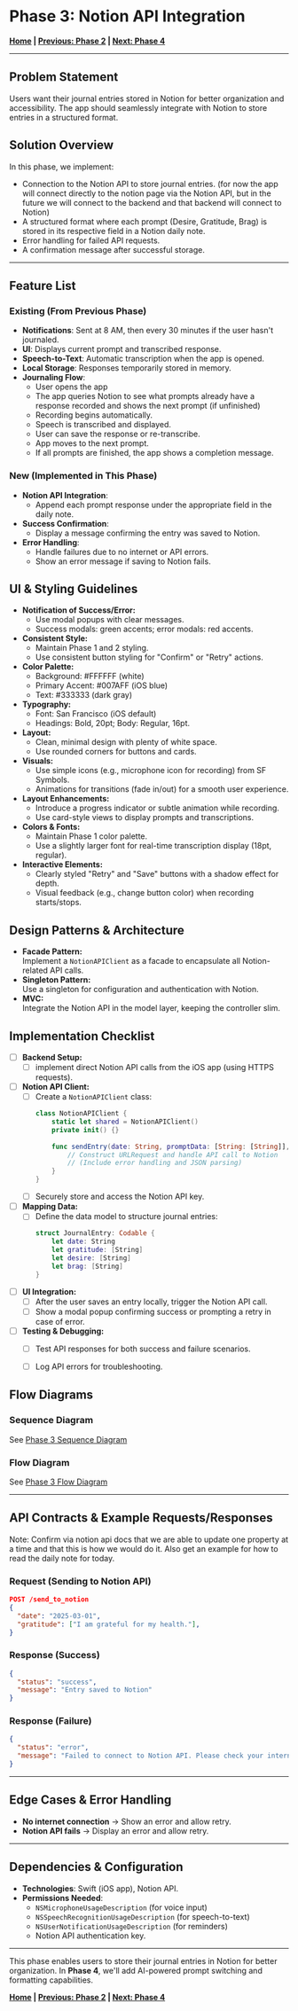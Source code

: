 # Phase 3: Notion API Integration

**[Home](../README.md) | [Previous: Phase 2](./phase_2.md) | [Next: Phase 4](./phase_4.md)**

---

## Problem Statement
Users want their journal entries stored in Notion for better organization and accessibility. The app should seamlessly integrate with Notion to store entries in a structured format.

## Solution Overview
In this phase, we implement:
- Connection to the Notion API to store journal entries. (for now the app will connect directly to the notion page via the Notion API, but in the future we will connect to the backend and that backend will connect to Notion)
- A structured format where each prompt (Desire, Gratitude, Brag) is stored in its respective field in a Notion daily note.
- Error handling for failed API requests.
- A confirmation message after successful storage.

---

## Feature List
### **Existing (From Previous Phase)**
- **Notifications**: Sent at 8 AM, then every 30 minutes if the user hasn't journaled.
- **UI**: Displays current prompt and transcribed response.
- **Speech-to-Text**: Automatic transcription when the app is opened.
- **Local Storage**: Responses temporarily stored in memory.
- **Journaling Flow**:
  - User opens the app
  - The app queries Notion to see what prompts already have a response recorded and shows the next prompt (if unfinished)
  - Recording begins automatically.
  - Speech is transcribed and displayed.
  - User can save the response or re-transcribe.
  - App moves to the next prompt.
  - If all prompts are finished, the app shows a completion message.

### **New (Implemented in This Phase)**
- **Notion API Integration**:
  - Append each prompt response under the appropriate field in the daily note.
- **Success Confirmation**:
  - Display a message confirming the entry was saved to Notion.
- **Error Handling**:
  - Handle failures due to no internet or API errors.
  - Show an error message if saving to Notion fails.

## UI & Styling Guidelines
- **Notification of Success/Error:**  
  - Use modal popups with clear messages.
  - Success modals: green accents; error modals: red accents.
- **Consistent Style:**  
  - Maintain Phase 1 and 2 styling.  
  - Use consistent button styling for "Confirm" or "Retry" actions.
- **Color Palette:**  
  - Background: #FFFFFF (white)  
  - Primary Accent: #007AFF (iOS blue)  
  - Text: #333333 (dark gray)  
- **Typography:**  
  - Font: San Francisco (iOS default)  
  - Headings: Bold, 20pt; Body: Regular, 16pt.
- **Layout:**  
  - Clean, minimal design with plenty of white space.
  - Use rounded corners for buttons and cards.
- **Visuals:**  
  - Use simple icons (e.g., microphone icon for recording) from SF Symbols.
  - Animations for transitions (fade in/out) for a smooth user experience.
- **Layout Enhancements:**  
  - Introduce a progress indicator or subtle animation while recording.
  - Use card-style views to display prompts and transcriptions.
- **Colors & Fonts:**  
  - Maintain Phase 1 color palette.
  - Use a slightly larger font for real-time transcription display (18pt, regular).
- **Interactive Elements:**  
  - Clearly styled "Retry" and "Save" buttons with a shadow effect for depth.
  - Visual feedback (e.g., change button color) when recording starts/stops.

## Design Patterns & Architecture
- **Facade Pattern:**  
  Implement a `NotionAPIClient` as a facade to encapsulate all Notion-related API calls.
- **Singleton Pattern:**  
  Use a singleton for configuration and authentication with Notion.
- **MVC:**  
  Integrate the Notion API in the model layer, keeping the controller slim.

## Implementation Checklist
- [ ] **Backend Setup:**  
  - [ ] implement direct Notion API calls from the iOS app (using HTTPS requests).
- [ ] **Notion API Client:**  
  - [ ] Create a `NotionAPIClient` class:
    ```swift
    class NotionAPIClient {
        static let shared = NotionAPIClient()
        private init() {}
        
        func sendEntry(date: String, promptData: [String: [String]], completion: @escaping (Bool, String?) -> Void) {
            // Construct URLRequest and handle API call to Notion
            // (Include error handling and JSON parsing)
        }
    }
    ```
  - [ ] Securely store and access the Notion API key.
- [ ] **Mapping Data:**  
  - [ ] Define the data model to structure journal entries:
    ```swift
    struct JournalEntry: Codable {
        let date: String
        let gratitude: [String]
        let desire: [String]
        let brag: [String]
    }
    ```
- [ ] **UI Integration:**  
  - [ ] After the user saves an entry locally, trigger the Notion API call.
  - [ ] Show a modal popup confirming success or prompting a retry in case of error.
- [ ] **Testing & Debugging:**  
  - [ ] Test API responses for both success and failure scenarios.
  - [ ] Log API errors for troubleshooting.


## Flow Diagrams

### **Sequence Diagram**
See [Phase 3 Sequence Diagram](./diagrams/phase_3_sequence_diagram.md)

### **Flow Diagram**
See [Phase 3 Flow Diagram](./diagrams/phase_3_flow_diagram.md)

---

## API Contracts & Example Requests/Responses

Note: Confirm via notion api docs that we are able to update one property at a time and that this is how we would do it. Also get an example for how to read the daily note for today.

### **Request (Sending to Notion API)**
```json
POST /send_to_notion
{
  "date": "2025-03-01",
  "gratitude": ["I am grateful for my health."],
}
```

### **Response (Success)**
```json
{
  "status": "success",
  "message": "Entry saved to Notion"
}
```

### **Response (Failure)**
```json
{
  "status": "error",
  "message": "Failed to connect to Notion API. Please check your internet connection."
}
```

---

## Edge Cases & Error Handling
- **No internet connection** → Show an error and allow retry.
- **Notion API fails** → Display an error and allow retry.

---

## Dependencies & Configuration
- **Technologies**: Swift (iOS app), Notion API.
- **Permissions Needed**:
  - `NSMicrophoneUsageDescription` (for voice input)
  - `NSSpeechRecognitionUsageDescription` (for speech-to-text)
  - `NSUserNotificationUsageDescription` (for reminders)
  - Notion API authentication key.

---

This phase enables users to store their journal entries in Notion for better organization. In **Phase 4**, we'll add AI-powered prompt switching and formatting capabilities.

**[Home](../README.md) | [Previous: Phase 2](./phase_2.md) | [Next: Phase 4](./phase_4.md)**